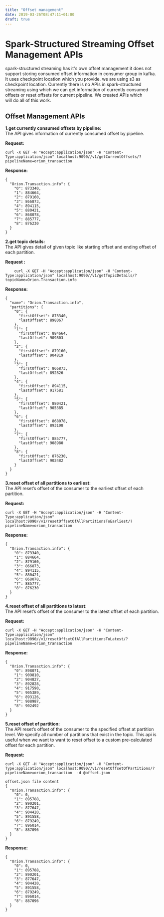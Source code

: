 ```yaml
---
title: "Offset management"
date: 2019-03-26T08:47:11+01:00
draft: true
---
```

# Spark-Structured Streaming Offset Management APIs  
  
spark-structured streaming has it's own offset management it does not  
support storing consumed offset information in consumer group in kafka.  
It uses checkpoint location which you provide. we are using s3 as  
checkpoint location. Currently there is no APIs in spark-structured  
streaming using which we can get information of currently consumed  
offsets or reset offsets for current pipeline. We created APIs which  
will do all of this work.  
  
## Offset Management APIs  
  
**1.get currently consumed offsets by pipeline:**  
     The API gives information of currently consumed offset by pipeline. 

  **Request:**

    curl -X GET -H "Accept:application/json" -H "Content-Type:application/json" localhost:9090//v1/getCurrentOffsets/?pipelineName=orion_transaction  

   **Response:**

    {  
      "Orion.Transaction.info": {  
        "0": 873340,  
        "1": 884664,  
        "2": 879160,  
        "3": 866873,  
        "4": 894115,  
        "5": 880421,  
        "6": 868078,  
        "7": 885777,  
        "8": 876230  
      }  
    }  


**2.get topic details:**  
  The API gives detail of given topic like starting offset and ending offset of each partition.

  **Request :**

        curl -X GET -H "Accept:application/json" -H "Content-Type:application/json" localhost:9090//v1/getTopicDetails/?topicName=Orion.Transaction.info  

   **Response:**

    {  
      "name": "Orion.Transaction.info",  
      "partitions": {  
        "0": {  
          "firstOffset": 873340,  
          "lastOffset": 898067  
        },  
        "1": {  
          "firstOffset": 884664,  
          "lastOffset": 909803  
        },  
        "2": {  
          "firstOffset": 879160,  
          "lastOffset": 904819  
        },  
        "3": {  
          "firstOffset": 866873,  
          "lastOffset": 892826  
        },  
        "4": {  
          "firstOffset": 894115,  
          "lastOffset": 917581  
        },  
        "5": {  
          "firstOffset": 880421,  
          "lastOffset": 905385  
        },  
        "6": {  
          "firstOffset": 868078,  
          "lastOffset": 893108  
        },  
        "7": {  
          "firstOffset": 885777,  
          "lastOffset": 908980  
        },  
        "8": {  
          "firstOffset": 876230,  
          "lastOffset": 902482  
        }  
      }  
    }  


**3.reset offset of all partitions to earliest:**  
The API reset’s offset of the consumer to the earliest offset of each partition.

   **Request:**

    curl -X GET -H "Accept:application/json" -H "Content-Type:application/json" localhost:9090//v1/resetOffsetOfAllPartitionsToEarliest/?pipelineName=orion_transaction  

   **Response:**

    {  
      "Orion.Transaction.info": {  
        "0": 873340,  
        "1": 884664,  
        "2": 879160,  
        "3": 866873,  
        "4": 894115,  
        "5": 880421,  
        "6": 868078,  
        "7": 885777,  
        "8": 876230  
      }  
    }  

**4.reset offset of all partitions to latest:**  
The API reset’s offset of the consumer to the latest offset of each partition.

   **Request:**

    curl -X GET -H "Accept:application/json" -H "Content-Type:application/json" localhost:9090//v1/resetOffsetOfAllPartitionsToLatest/?pipelineName=orion_transaction  

   **Response:**

    {  
      "Orion.Transaction.info": {  
        "0": 898071,  
        "1": 909810,  
        "2": 904827,  
        "3": 892828,  
        "4": 917590,  
        "5": 905389,  
        "6": 893126,  
        "7": 908987,  
        "8": 902492  
      }  
    }  

**5.reset offset of partition:**  
The API reset’s offset of the consumer to the specified offset at partition level. We specify all number of partitions that exist in the topic. This api is useful when we want to want to reset offset to a custom pre-calculated offset for each partition.

   **Request:**
   
    curl -X GET -H "Accept:application/json" -H "Content-Type:application/json" localhost:9090//v1/resetOffsetOfPartitions/?pipelineName=orion_transaction  -d @offset.json  
  
    offset.json file content  
    {  
      "Orion.Transaction.info": {  
        "0": 0,  
        "1": 895788,  
        "2": 890201,  
        "3": 877647,  
        "4": 904420,  
        "5": 891558,  
        "6": 879249,  
        "7": 896014,  
        "8": 887096  
      }  
    }  
  

   **Response:**
   
    {  
      "Orion.Transaction.info": {  
        "0": 0,  
        "1": 895788,  
        "2": 890201,  
        "3": 877647,  
        "4": 904420,  
        "5": 891558,  
        "6": 879249,  
        "7": 896014,  
        "8": 887096  
      }  
    }
